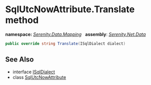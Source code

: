 # SqlUtcNowAttribute.Translate method
**namespace:** *[Serenity.Data.Mapping](../../README.md#serenity.data.mapping-namespace)*   **assembly**: *[Serenity.Net.Data](../../README.md)*

```csharp
public override string Translate(ISqlDialect dialect)
```

## See Also

* interface [ISqlDialect](../../Serenity.Data/ISqlDialect.md)
* class [SqlUtcNowAttribute](../SqlUtcNowAttribute.md)